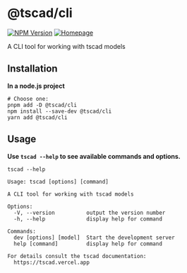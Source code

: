 <!-- #region header -->
<!-- Generated by @toolsync/builtin/package-readme. Do not edit manually, instead run `toolsync prepare`. -->

# @tscad/cli

[![NPM Version](https://img.shields.io/npm/v/@tscad/cli)](https://www.npmjs.com/package/@tscad/cli) [![Homepage](https://img.shields.io/badge/docs-default)](https://tscad.vercel.app)

A CLI tool for working with tscad models

<!-- #endregion header -->

## Installation

**In a node.js project**

```shell
# Choose one:
pnpm add -D @tscad/cli
npm install --save-dev @tscad/cli
yarn add @tscad/cli
```

## Usage

**Use `tscad --help` to see available commands and options.**

```shell
tscad --help
```

<!-- #region usage -->
<!-- This section is generated. Do not edit manually! -->

```
Usage: tscad [options] [command]

A CLI tool for working with tscad models

Options:
  -V, --version          output the version number
  -h, --help             display help for command

Commands:
  dev [options] [model]  Start the development server
  help [command]         display help for command

For details consult the tscad documentation:
  https://tscad.vercel.app
```

<!-- #endregion usage -->
